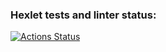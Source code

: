 ### Hexlet tests and linter status:
[![Actions Status](https://github.com/faciledictu/frontend-project-12/workflows/hexlet-check/badge.svg)](https://github.com/faciledictu/frontend-project-12/actions)
